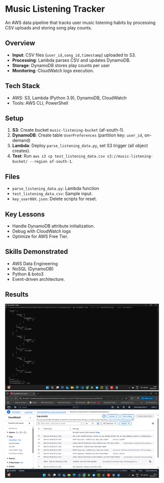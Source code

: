 # Music Listening Tracker

An AWS data pipeline that tracks user music listening habits by processing CSV uploads and storing song play counts.

## Overview
- **Input**: CSV files (`user_id,song_id,timestamp`) uploaded to S3.
- **Processing**: Lambda parses CSV and updates DynamoDB.
- **Storage**: DynamoDB stores play counts per user
- **Monitoring**: CloudWatch logs execution.

## Tech Stack
- AWS: S3, Lambda (Python 3.9), DynamoDB, CloudWatch
- Tools: AWS CLI, PowerShell

## Setup
1. **S3**: Create bucket `music-listening-bucket` (af-south-1).
2. **DynamoDB**: Create table `UserPreferences` (partition key: `user_id`, on-demand)
3. **Lambda**: Deploy `parse_listening_data.py`, set S3 trigger (all object creates).
4. **Test**: Run `aws s3 cp test_listening_data.csv s3://music-listening-bucket/ --region af-south-1`.

## Files
- `parse_listening_data.py`: Lambda function
- `test_listening_data.csv`: Sample input.
- `key_user00X.json`: Delete scripts for reset.

## Key Lessons
- Handle DynamoDB attribute initialization.
- Debug with CloudWatch logs
- Optimize for AWS Free Tier.

## Skills Demonstrated
- AWS Data Engineering
- NoSQL (DynamoDB)
- Python & boto3
- Event-driven architecture.

## Results
![DynamoDB Result](screenshots/dynamodb_scan.png)
![Lambda Log](screenshots/cloudwatch_log.png)

